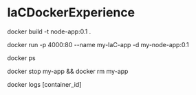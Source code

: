 # IaCDockerExperience

docker build -t node-app:0.1 .

docker run -p 4000:80 --name my-IaC-app -d my-node-app:0.1

docker ps

docker stop my-app && docker rm my-app

docker logs [container_id]